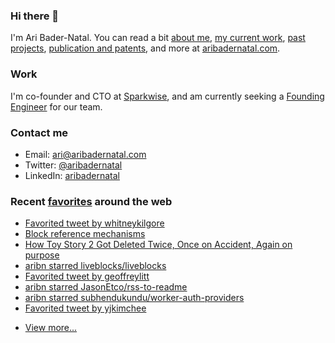 ### Hi there 👋

I'm Ari Bader-Natal. You can read a bit [about me](https://aribadernatal.com), [my current work](https://aribadernatal.com/projects/Sparkwise/), [past projects](https://aribadernatal.com/projects/), [publication and patents](https://aribadernatal.com/publications), and more at [aribadernatal.com](https://aribadernatal.com).

### Work 

I'm co-founder and CTO at [Sparkwise](https://sparkwise.co), and am currently seeking a [Founding Engineer](https://sparkwise.notion.site/Build-the-Future-of-Learning-with-Us-9828f73e135d4676a4c02f1483886f0e) for our team.  

### Contact me

- Email: ari@aribadernatal.com
- Twitter: [@aribadernatal](https://twitter.com/aribadernatal)
- LinkedIn: [aribadernatal](https://linkedin.com/in/aribadernatal)

### Recent [favorites](https://favorites.aribadernatal.com) around the web

<!--START_SECTION:feed-->
* [Favorited tweet by whitneykilgore](https:&#x2F;&#x2F;favorites.aribadernatal.com&#x2F;twitter-favorites&#x2F;2022&#x2F;02&#x2F;favorited-tweet-by-whitneykilgore&#x2F;)
* [Block reference mechanisms](https:&#x2F;&#x2F;favorites.aribadernatal.com&#x2F;pocket-favorites&#x2F;2022&#x2F;02&#x2F;block-reference-mechanisms&#x2F;)
* [How Toy Story 2 Got Deleted Twice, Once on Accident, Again on purpose](https:&#x2F;&#x2F;favorites.aribadernatal.com&#x2F;pocket-favorites&#x2F;2022&#x2F;02&#x2F;how-toy-story-2-got-deleted-twice-once-on-accident-again-on-purpose&#x2F;)
* [aribn starred liveblocks&#x2F;liveblocks](https:&#x2F;&#x2F;favorites.aribadernatal.com&#x2F;github-favorites&#x2F;2022&#x2F;02&#x2F;aribn-starred-liveblocks-liveblocks&#x2F;)
* [Favorited tweet by geoffreylitt](https:&#x2F;&#x2F;favorites.aribadernatal.com&#x2F;twitter-favorites&#x2F;2022&#x2F;02&#x2F;favorited-tweet-by-geoffreylitt&#x2F;)
* [aribn starred JasonEtco&#x2F;rss-to-readme](https:&#x2F;&#x2F;favorites.aribadernatal.com&#x2F;github-favorites&#x2F;2022&#x2F;02&#x2F;aribn-starred-jasonetco-rss-to-readme&#x2F;)
* [aribn starred subhendukundu&#x2F;worker-auth-providers](https:&#x2F;&#x2F;favorites.aribadernatal.com&#x2F;github-favorites&#x2F;2022&#x2F;02&#x2F;aribn-starred-subhendukundu-worker-auth-providers&#x2F;)
* [Favorited tweet by yjkimchee](https:&#x2F;&#x2F;favorites.aribadernatal.com&#x2F;twitter-favorites&#x2F;2022&#x2F;02&#x2F;favorited-tweet-by-yjkimchee&#x2F;)
<!--END_SECTION:feed-->
* [View more...](https://favorites.aribadernatal.com)
